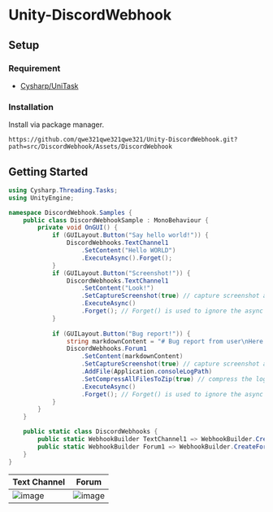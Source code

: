 # Unity-DiscordWebhook

## Setup
### Requirement 
* [Cysharp/UniTask](https://github.com/Cysharp/UniTask)


### Installation
Install via package manager.

```
https://github.com/qwe321qwe321qwe321/Unity-DiscordWebhook.git?path=src/DiscordWebhook/Assets/DiscordWebhook
```

## Getting Started
```cs
using Cysharp.Threading.Tasks;
using UnityEngine;

namespace DiscordWebhook.Samples {
	public class DiscordWebhookSample : MonoBehaviour {
		private void OnGUI() {
			if (GUILayout.Button("Say hello world!")) {
				DiscordWebhooks.TextChannel1
					.SetContent("Hello WORLD")
					.ExecuteAsync().Forget();
			}
			if (GUILayout.Button("Screenshot!")) {
				DiscordWebhooks.TextChannel1
					.SetContent("Look!")
					.SetCaptureScreenshot(true) // capture screenshot and attach it.
					.ExecuteAsync()
					.Forget(); // Forget() is used to ignore the async operation in UniTask.
			}
			
			if (GUILayout.Button("Bug report!")) {
				string markdownContent = "# Bug report from user\nHere is the description.\n* 1\n* 2\n* 3";
				DiscordWebhooks.Forum1
					.SetContent(markdownContent)
					.SetCaptureScreenshot(true) // capture screenshot and attach it.
					.AddFile(Application.consoleLogPath)
					.SetCompressAllFilesToZip(true) // compress the log file to zip.
					.ExecuteAsync()
					.Forget(); // Forget() is used to ignore the async operation in UniTask.
			}
		}
	}

	public static class DiscordWebhooks {
		public static WebhookBuilder TextChannel1 => WebhookBuilder.CreateTextChannel("your_webhook_url_here");
		public static WebhookBuilder Forum1 => WebhookBuilder.CreateForum("your_webhook_url_here");
	} 
}
```
| Text Channel | Forum |
|--|--|
| ![image](https://github.com/qwe321qwe321qwe321/Unity-DiscordWebhook/assets/23000374/613f729b-f738-48da-a37f-c5729cbe37f0)| ![image](https://github.com/qwe321qwe321qwe321/Unity-DiscordWebhook/assets/23000374/4b0a1b76-1059-4885-b19b-6409e4aecb29)|



